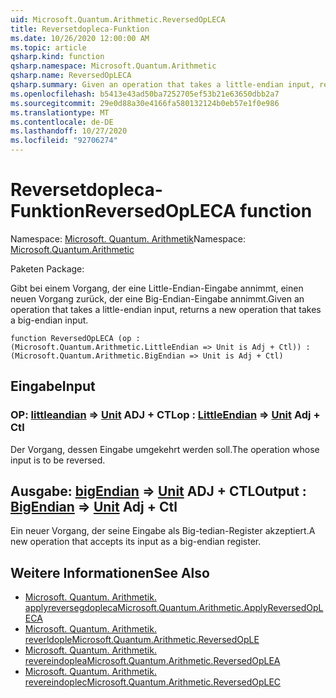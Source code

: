 ```yaml
---
uid: Microsoft.Quantum.Arithmetic.ReversedOpLECA
title: Reversetdopleca-Funktion
ms.date: 10/26/2020 12:00:00 AM
ms.topic: article
qsharp.kind: function
qsharp.namespace: Microsoft.Quantum.Arithmetic
qsharp.name: ReversedOpLECA
qsharp.summary: Given an operation that takes a little-endian input, returns a new operation that takes a big-endian input.
ms.openlocfilehash: b5413e43ad50ba7252705ef53b21e63650dbb2a7
ms.sourcegitcommit: 29e0d88a30e4166fa580132124b0eb57e1f0e986
ms.translationtype: MT
ms.contentlocale: de-DE
ms.lasthandoff: 10/27/2020
ms.locfileid: "92706274"
---
```

# <a name="reversedopleca-function"></a><span data-ttu-id="705f3-102">Reversetdopleca-Funktion</span><span class="sxs-lookup"><span data-stu-id="705f3-102">ReversedOpLECA function</span></span>

<span data-ttu-id="705f3-103">Namespace: [Microsoft. Quantum. Arithmetik](xref:Microsoft.Quantum.Arithmetic)</span><span class="sxs-lookup"><span data-stu-id="705f3-103">Namespace: [Microsoft.Quantum.Arithmetic](xref:Microsoft.Quantum.Arithmetic)</span></span>

<span data-ttu-id="705f3-104">Paketen [](https://nuget.org/packages/)</span><span class="sxs-lookup"><span data-stu-id="705f3-104">Package: [](https://nuget.org/packages/)</span></span>


<span data-ttu-id="705f3-105">Gibt bei einem Vorgang, der eine Little-Endian-Eingabe annimmt, einen neuen Vorgang zurück, der eine Big-Endian-Eingabe annimmt.</span><span class="sxs-lookup"><span data-stu-id="705f3-105">Given an operation that takes a little-endian input, returns a new operation that takes a big-endian input.</span></span>

```qsharp
function ReversedOpLECA (op : (Microsoft.Quantum.Arithmetic.LittleEndian => Unit is Adj + Ctl)) : (Microsoft.Quantum.Arithmetic.BigEndian => Unit is Adj + Ctl)
```


## <a name="input"></a><span data-ttu-id="705f3-106">Eingabe</span><span class="sxs-lookup"><span data-stu-id="705f3-106">Input</span></span>

### <a name="op--littleendian--unit-adj--ctl"></a><span data-ttu-id="705f3-107">OP: [littleandian](xref:Microsoft.Quantum.Arithmetic.LittleEndian) => [Unit](xref:microsoft.quantum.lang-ref.unit) ADJ + CTL</span><span class="sxs-lookup"><span data-stu-id="705f3-107">op : [LittleEndian](xref:Microsoft.Quantum.Arithmetic.LittleEndian) => [Unit](xref:microsoft.quantum.lang-ref.unit) Adj + Ctl</span></span>

<span data-ttu-id="705f3-108">Der Vorgang, dessen Eingabe umgekehrt werden soll.</span><span class="sxs-lookup"><span data-stu-id="705f3-108">The operation whose input is to be reversed.</span></span>



## <a name="output--bigendian--unit-adj--ctl"></a><span data-ttu-id="705f3-109">Ausgabe: [bigEndian](xref:Microsoft.Quantum.Arithmetic.BigEndian) => [Unit](xref:microsoft.quantum.lang-ref.unit) ADJ + CTL</span><span class="sxs-lookup"><span data-stu-id="705f3-109">Output : [BigEndian](xref:Microsoft.Quantum.Arithmetic.BigEndian) => [Unit](xref:microsoft.quantum.lang-ref.unit) Adj + Ctl</span></span>

<span data-ttu-id="705f3-110">Ein neuer Vorgang, der seine Eingabe als Big-tedian-Register akzeptiert.</span><span class="sxs-lookup"><span data-stu-id="705f3-110">A new operation that accepts its input as a big-endian register.</span></span>

## <a name="see-also"></a><span data-ttu-id="705f3-111">Weitere Informationen</span><span class="sxs-lookup"><span data-stu-id="705f3-111">See Also</span></span>

- [<span data-ttu-id="705f3-112">Microsoft. Quantum. Arithmetik. applyreversegdopleca</span><span class="sxs-lookup"><span data-stu-id="705f3-112">Microsoft.Quantum.Arithmetic.ApplyReversedOpLECA</span></span>](xref:Microsoft.Quantum.Arithmetic.ApplyReversedOpLECA)
- [<span data-ttu-id="705f3-113">Microsoft. Quantum. Arithmetik. reverldople</span><span class="sxs-lookup"><span data-stu-id="705f3-113">Microsoft.Quantum.Arithmetic.ReversedOpLE</span></span>](xref:Microsoft.Quantum.Arithmetic.ReversedOpLE)
- [<span data-ttu-id="705f3-114">Microsoft. Quantum. Arithmetik. revereindoplea</span><span class="sxs-lookup"><span data-stu-id="705f3-114">Microsoft.Quantum.Arithmetic.ReversedOpLEA</span></span>](xref:Microsoft.Quantum.Arithmetic.ReversedOpLEA)
- [<span data-ttu-id="705f3-115">Microsoft. Quantum. Arithmetik. revereindoplec</span><span class="sxs-lookup"><span data-stu-id="705f3-115">Microsoft.Quantum.Arithmetic.ReversedOpLEC</span></span>](xref:Microsoft.Quantum.Arithmetic.ReversedOpLEC)